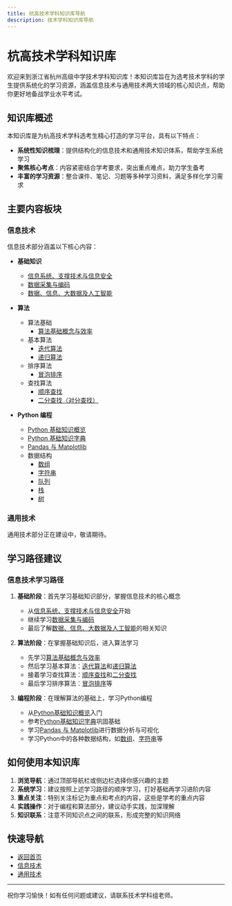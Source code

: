 ```yaml
---
title: 杭高技术学科知识库导航
description: 技术学科知识库导航
---
```


# 杭高技术学科知识库

欢迎来到浙江省杭州高级中学技术学科知识库！本知识库旨在为选考技术学科的学生提供系统化的学习资源，涵盖信息技术与通用技术两大领域的核心知识点，帮助你更好地备战学业水平考试。

## 知识库概述

本知识库是为杭高技术学科选考生精心打造的学习平台，具有以下特点：

- **系统性知识梳理**：提供结构化的信息技术和通用技术知识体系，帮助学生系统学习
- **聚焦核心考点**：内容紧密结合学考要求，突出重点难点，助力学生备考
- **丰富的学习资源**：整合课件、笔记、习题等多种学习资料，满足多样化学习需求

## 主要内容板块

### 信息技术

信息技术部分涵盖以下核心内容：

- **基础知识**
  - [信息系统、支撑技术与信息安全](/information-technology/basic-knowledge/information-systems-support-security)
  - [数据采集与编码](/information-technology/basic-knowledge/data-acquisition-encoding)
  - [数据、信息、大数据及人工智能](/information-technology/basic-knowledge/data-information-bigdata-ai)

- **算法**
  - 算法基础
    - [算法基础概念与效率](/information-technology/algorithms/algorithm-concepts/efficiency-and-concepts)
  - 基本算法
    - [迭代算法](/information-technology/algorithms/basic-algorithms/iterative-algorithm)
    - [递归算法](/information-technology/algorithms/basic-algorithms/recursive-algorithm)
  - 排序算法
    - [冒泡排序](/information-technology/algorithms/sorting/bubble-sort)
  - 查找算法
    - [顺序查找](/information-technology/algorithms/searching/sequential-search)
    - [二分查找（对分查找）](/information-technology/algorithms/searching/binary-search)

- **Python 编程**
  - [Python 基础知识概览](/information-technology/programming-languages/python/index)
  - [Python 基础知识字典](/information-technology/programming-languages/python/python-basic-dictionary)
  - [Pandas 与 Matplotlib](/information-technology/programming-languages/python/python-pandas-matplotlib)
  - 数据结构
    - [数组](/information-technology/programming-languages/python/data-structures/arrays)
    - [字符串](/information-technology/programming-languages/python/data-structures/strings)
    - [队列](/information-technology/programming-languages/python/data-structures/queues)
    - [栈](/information-technology/programming-languages/python/data-structures/stacks)
    - [树](/information-technology/programming-languages/python/data-structures/trees)

### 通用技术

通用技术部分正在建设中，敬请期待。

## 学习路径建议

### 信息技术学习路径

1. **基础阶段**：首先学习基础知识部分，掌握信息技术的核心概念
   - 从[信息系统、支撑技术与信息安全](/information-technology/basic-knowledge/information-systems-support-security)开始
   - 继续学习[数据采集与编码](/information-technology/basic-knowledge/data-acquisition-encoding)
   - 最后了解[数据、信息、大数据及人工智能](/information-technology/basic-knowledge/data-information-bigdata-ai)的相关知识

2. **算法阶段**：在掌握基础知识后，进入算法学习
   - 先学习[算法基础概念与效率](/information-technology/algorithms/algorithm-concepts/efficiency-and-concepts)
   - 然后学习基本算法：[迭代算法](/information-technology/algorithms/basic-algorithms/iterative-algorithm)和[递归算法](/information-technology/algorithms/basic-algorithms/recursive-algorithm)
   - 接着学习查找算法：[顺序查找](/information-technology/algorithms/searching/sequential-search)和[二分查找](/information-technology/algorithms/searching/binary-search)
   - 最后学习排序算法：[冒泡排序](/information-technology/algorithms/sorting/bubble-sort)等

3. **编程阶段**：在理解算法的基础上，学习Python编程
   - 从[Python基础知识概览](/information-technology/programming-languages/python/index)入门
   - 参考[Python基础知识字典](/information-technology/programming-languages/python/python-basic-dictionary)巩固基础
   - 学习[Pandas 与 Matplotlib](/information-technology/programming-languages/python/python-pandas-matplotlib)进行数据分析与可视化
   - 学习Python中的各种数据结构，如[数组](/information-technology/programming-languages/python/data-structures/arrays)、[字符串](/information-technology/programming-languages/python/data-structures/strings)等

## 如何使用本知识库

1. **浏览导航**：通过顶部导航栏或侧边栏选择你感兴趣的主题
2. **系统学习**：建议按照上述学习路径的顺序学习，打好基础再学习进阶内容
3. **重点关注**：特别关注标记为重点和考点的内容，这些是学考的重点内容
4. **实践操作**：对于编程和算法部分，建议动手实践，加深理解
5. **知识联系**：注意不同知识点之间的联系，形成完整的知识网络

## 快速导航

- [返回首页](/)
- [信息技术](/information-technology/basic-knowledge/information-systems-support-security)
- [通用技术](/general-technology/)

---

祝你学习愉快！如有任何问题或建议，请联系技术学科组老师。

